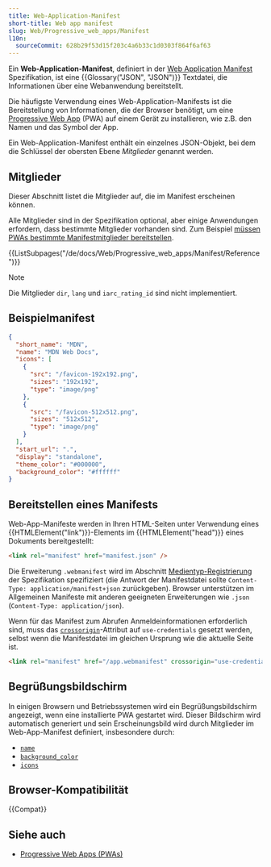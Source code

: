 ```yaml
---
title: Web-Application-Manifest
short-title: Web app manifest
slug: Web/Progressive_web_apps/Manifest
l10n:
  sourceCommit: 628b29f53d15f203c4a6b33c1d0303f864f6af63
---
```


Ein **Web-Application-Manifest**, definiert in der [Web Application Manifest](https://w3c.github.io/manifest/) Spezifikation, ist eine {{Glossary("JSON", "JSON")}} Textdatei, die Informationen über eine Webanwendung bereitstellt.

Die häufigste Verwendung eines Web-Application-Manifests ist die Bereitstellung von Informationen, die der Browser benötigt, um eine [Progressive Web App](/de/docs/Web/Progressive_web_apps) (PWA) auf einem Gerät zu installieren, wie z.B. den Namen und das Symbol der App.

Ein Web-Application-Manifest enthält ein einzelnes JSON-Objekt, bei dem die Schlüssel der obersten Ebene _Mitglieder_ genannt werden.

## Mitglieder

Dieser Abschnitt listet die Mitglieder auf, die im Manifest erscheinen können.

Alle Mitglieder sind in der Spezifikation optional, aber einige Anwendungen erfordern, dass bestimmte Mitglieder vorhanden sind. Zum Beispiel [müssen PWAs bestimmte Manifestmitglieder bereitstellen](/de/docs/Web/Progressive_web_apps/Guides/Making_PWAs_installable#required_manifest_members).

{{ListSubpages("/de/docs/Web/Progressive_web_apps/Manifest/Reference")}}

> [!NOTE]
> Die Mitglieder `dir`, `lang` und `iarc_rating_id` sind nicht implementiert.

## Beispielmanifest

```json
{
  "short_name": "MDN",
  "name": "MDN Web Docs",
  "icons": [
    {
      "src": "/favicon-192x192.png",
      "sizes": "192x192",
      "type": "image/png"
    },
    {
      "src": "/favicon-512x512.png",
      "sizes": "512x512",
      "type": "image/png"
    }
  ],
  "start_url": ".",
  "display": "standalone",
  "theme_color": "#000000",
  "background_color": "#ffffff"
}
```

## Bereitstellen eines Manifests

Web-App-Manifeste werden in Ihren HTML-Seiten unter Verwendung eines {{HTMLElement("link")}}-Elements im {{HTMLElement("head")}} eines Dokuments bereitgestellt:

```html
<link rel="manifest" href="manifest.json" />
```

Die Erweiterung `.webmanifest` wird im Abschnitt [Medientyp-Registrierung](https://w3c.github.io/manifest/#media-type-registration) der Spezifikation spezifiziert (die Antwort der Manifestdatei sollte `Content-Type: application/manifest+json` zurückgeben). Browser unterstützen im Allgemeinen Manifeste mit anderen geeigneten Erweiterungen wie `.json` (`Content-Type: application/json`).

Wenn für das Manifest zum Abrufen Anmeldeinformationen erforderlich sind, muss das [`crossorigin`](/de/docs/Web/HTML/Reference/Attributes/crossorigin)-Attribut auf `use-credentials` gesetzt werden, selbst wenn die Manifestdatei im gleichen Ursprung wie die aktuelle Seite ist.

```html
<link rel="manifest" href="/app.webmanifest" crossorigin="use-credentials" />
```

## Begrüßungsbildschirm

In einigen Browsern und Betriebssystemen wird ein Begrüßungsbildschirm angezeigt, wenn eine installierte PWA gestartet wird. Dieser Bildschirm wird automatisch generiert und sein Erscheinungsbild wird durch Mitglieder im Web-App-Manifest definiert, insbesondere durch:

- [`name`](/de/docs/Web/Progressive_web_apps/Manifest/Reference/name)
- [`background_color`](/de/docs/Web/Progressive_web_apps/Manifest/Reference/background_color)
- [`icons`](/de/docs/Web/Progressive_web_apps/Manifest/Reference/icons)

## Browser-Kompatibilität

{{Compat}}

## Siehe auch

- [Progressive Web Apps (PWAs)](/de/docs/Web/Progressive_web_apps)
